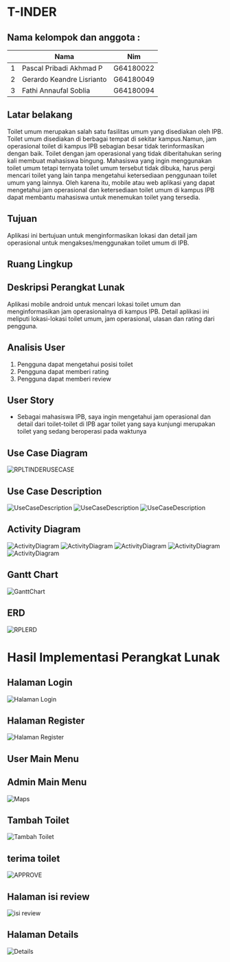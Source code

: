 # T-INDER

## Nama kelompok dan anggota :
<table>
    <thead>
        <tr>
            <th></th>
            <th>Nama</th>
            <th>Nim</th>
        </tr>
    </thead>
    <tbody>
        <tr>
            <td>1</td>
            <td>Pascal Pribadi Akhmad P</td>
            <td>G64180022</td>
        </tr>
        <tr>
            <td>2</td>
            <td>Gerardo Keandre Lisrianto</td>
            <td>G64180049</td>
        </tr>
        <tr>
            <td>3</td>
            <td>Fathi Annaufal Soblia</td>
            <td>G64180094</td>
        </tr>
    </tbody>
</table>

## Latar belakang
Toilet umum merupakan salah satu fasilitas umum yang disediakan oleh IPB. Toilet umum disediakan di berbagai tempat di sekitar kampus.Namun, jam operasional toilet di kampus IPB sebagian besar tidak terinformasikan dengan baik. Toilet dengan jam operasional yang tidak diberitahukan sering kali membuat mahasiswa bingung. Mahasiswa yang ingin menggunakan toilet umum tetapi ternyata toilet umum tersebut tidak dibuka, harus pergi mencari toilet yang lain tanpa mengetahui ketersediaan penggunaan toilet umum yang lainnya. Oleh karena itu, mobile atau web aplikasi yang dapat mengetahui jam operasional dan ketersediaan toilet umum di kampus IPB dapat membantu mahasiswa untuk menemukan toilet yang tersedia.

## Tujuan
Aplikasi ini bertujuan untuk menginformasikan lokasi dan detail jam operasional untuk mengakses/menggunakan toilet umum di IPB.

## Ruang Lingkup


## Deskripsi Perangkat Lunak
Aplikasi mobile android untuk mencari lokasi toilet umum dan menginformasikan jam operasionalnya di kampus IPB. Detail aplikasi ini meliputi lokasi-lokasi toilet umum, jam operasional, ulasan dan rating dari pengguna.

## Analisis User
1. Pengguna dapat mengetahui posisi toilet
2. Pengguna dapat memberi rating
3. Pengguna dapat memberi review

## User Story
* Sebagai mahasiswa IPB, saya ingin mengetahui jam operasional dan detail dari toilet-toilet di IPB agar toilet yang saya kunjungi merupakan toilet yang sedang beroperasi pada waktunya

## Use Case Diagram
![RPLTINDERUSECASE](https://user-images.githubusercontent.com/60166788/82266950-4a109900-9995-11ea-8667-7c0b660e4767.png)

## Use Case Description
![UseCaseDescription](img/UCD1.png)
![UseCaseDescription](img/UCD2.png)
![UseCaseDescription](img/UCD3.png)

## Activity Diagram
![ActivityDiagram](img/AD1.png)
![ActivityDiagram](img/AD2.png)
![ActivityDiagram](img/AD3.png)
![ActivityDiagram](img/AD4.png)
![ActivityDiagram](img/AD5.png)

## Gantt Chart
![GanttChart](img/GANTT.png)

## ERD
![RPLERD](https://user-images.githubusercontent.com/60166788/82265017-3adb1c80-9990-11ea-9c13-6d1ed99468d5.png)
# Hasil Implementasi Perangkat Lunak
## Halaman Login
![Halaman Login](img/H_LOGIN.png)
## Halaman Register
![Halaman Register](img/H_REGISTER.png)
## User Main Menu

## Admin Main Menu
![Maps](img/MAPS.png)
## Tambah Toilet
![Tambah Toilet](img/H_ADD_TOILET.png)
## terima toilet
![APPROVE](img/H_APPROVE_TOILET.png)
## Halaman isi review
![isi review](img/H_ISI_REVIEW.png)
## Halaman Details
![Details](img/H_DETAILS.png)
